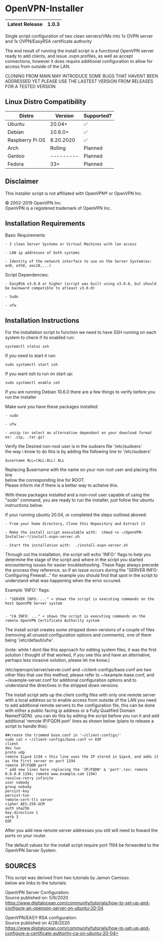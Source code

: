 # OpenVPN-Installer
| Latest Release | 1.0.3 |
| -------------- | ----- |

Single script configuration of two clean servers/VMs into 1x OVPN server and 1x OVPN/EasyRSA certificate authority

The end result of running the install script is a functional OpenVPN server ready to add clients, and issue .ovpn profiles,
as well as accept connections, however it does require additional configuration to allow for access from outside of the LAN.

CLONING FROM MAIN MAY INTRODUCE SOME BUGS THAT HAVENT BEEN ADDRESSED YET PLEASE USE THE LASTEST VERSION FROM RELEASES
FOR A TESTED VERSION

## Linux Distro Compatibility
| Distro          |  Version  |     Supported?     |
| --------------- | --------- | ------------------ |
|     Ubuntu      |  20.04+   | :white_check_mark: |
|     Debian      |  10.6.0+  | :white_check_mark: |
| Raspberry Pi OS | 8.20.2020 | :white_check_mark: |
|       Arch      |  Rolling  |      Planned       |
|      Gentoo     | --------- |      Planned       |
|      Fedora     |    33+    |      Planned       |

## Disclaimer
This installer script is not affiliated with OpenVPN® or OpenVPN Inc.

© 2002-2019 OpenVPN Inc.\
OpenVPN is a registered trademark of OpenVPN  Inc.

## Installation Requirements
Basic Requirements

    - 2 clean Server Systems or Virtual Machines with lan access
    
    - LAN ip addresses of both systems
      
    - Identity of the network interface to use on the Server System(ex: en0, eth0, ens18,...) 

Script Dependencies:

    - EasyRSA v3.0.0 or higher (script was built using v3.0.6, but should be backward compatible to atleast v3.0.0)
    
    - Sudo
    
    - ufw

## Installation Instructions

For the installation script to function we need to have SSH running on each system to check if its enabled run:

    systemctl status ssh

If you need to start it run:

    sudo systemctl start ssh
    
If you want ssh to run on start up:

    sudo systemctl enable ssh

If you are running Debian 10.6.0 there are a few things to verify before you run the installer

Make sure you have these packages installed:

    - sudo
    
    - ufw
    
    - unzip (or select an alternative dependant on your download format ex: .zip, .tar.gz)
    
Verify the Desired non-root user is in the sudoers file '/etc/sudoers'\
the way i know to do this is by adding the following line to '/etc/sudoers'
    
    $username ALL=(ALL:ALL) ALL
      
Replacing $username with the name on your non root user and placing this line\
below the corresponding line for ROOT. \
Please inform me if there is a better way to acheive this.
  
With these packages installed and a non-root user capable of using the "sudo" command,
you are ready to run the installer, just follow the ubuntu instructions below.

If your running ubuntu 20.04, or completed the steps outlined aboved:

    - From your home directory, Clone this Repository and Extract it
  
    - Make the install script executable with:  chmod +x ~/OpenVPN-Installer-*/install-ovpn-server.sh
  
    - Start the installation with:  ./install-ovpn-server.sh

Through out the installation, the script will echo 'INFO:' flags to help you determine the stage of 
the script and where in the script you started encountering issues for easier troubleshooting. These flags always
precede the process they reference. so if an issue occurs during the "SERVER INFO: Configuring Firewall..." for
example you should find that spot in the script to understand what was happening when the error occured.

Example 'INFO:' flags:

    - "SERVER INFO: ..." < shows the script is executing commands on the host OpenVPN Server system
    
    
    - "CA INFO: ..." < shows the script is executing commands on the remote OpenVPN Certificate Authority system
   
The install script creates some stripped down versions of a couple of files (removing all unused configuration options and 
comments), one of them being '/etc/default/ufw'.

(note: while I dont like this approach for editing system files, it was the first solution I thought of that worked,
if you see this and have an alternative, perhaps less invasive solution, please let me know.)

/etc/openvpn/server/server.conf and ~/client-configs/base.conf are two other files that use this method, please refer
to ~/example-base.conf, and ~/example-server.conf for additonal configuration options and to understand the 
directives in the stripped down versions.

The install script sets up the client config files with only one remote server with a local address so to enable access from 
outside of the LAN you need to add additional remote servers to the configuration file, this can be done with either
a public facing ip address or a Fully Qualified Domain Name(FQDN). you can do this by editing the script before you
run it and add additional 'remote IP/FQDN port' lines as shown below (plans to release a script to handle this):

    ##create the trimmed base.conf in '~/client-configs/'
    sudo cat > ~/client-configs/base.conf << EOF
    client
    dev tun
    proto udp
    remote $ipv4 1194 < this line uses the IP stored in $ipv4, and adds it as the first server on port 1194
    remote IP/FQDN port
    ^ add new lines here replacing the 'IP/FQDN' & 'port'.(ex: remote 0.0.0.0 1194; remote www.example.com 1194)
    resolve-retry infinite
    user nobody
    group nobody
    persist-key
    persist-tun
    remote-cert-tls server
    cipher AES-256-GCM
    auth sha256
    key-direction 1
    verb 3
    EOF

After you add new remote server addresses you still will need to foward the ports on your router.

The default values for the install script require port 1194 be forwarded to the OpenVPN Server System.

## SOURCES

This script was derived from two tutorials by Jamon Camisso.\
below are links to the tutorials:

OpenVPN Server Configuration:\
Source published on: 5/6/2020\
https://www.digitalocean.com/community/tutorials/how-to-set-up-and-configure-an-openvpn-server-on-ubuntu-20-04

OpenVPN/EASY-RSA configuration:\
Source published on 4/28/2020\
https://www.digitalocean.com/community/tutorials/how-to-set-up-and-configure-a-certificate-authority-ca-on-ubuntu-20-04+
